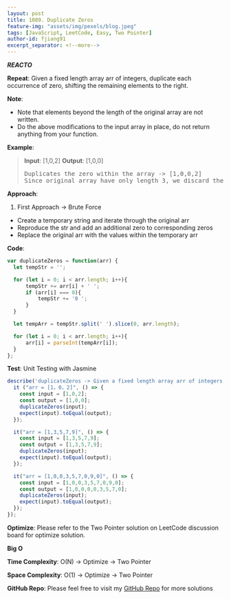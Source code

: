 ```yaml
---
layout: post
title: 1089. Duplicate Zeros
feature-img: "assets/img/pexels/blog.jpeg"
tags: [JavaScript, LeetCode, Easy, Two Pointer]
author-id: fjiang91
excerpt_separator: <!--more-->
---
```


***REACTO***

**Repeat**:
Given a fixed length array arr of integers, duplicate each occurrence of zero, shifting the remaining elements to the right.

**Note**:
* Note that elements beyond the length of the original array are not written.
* Do the above modifications to the input array in place, do not return anything from your function.

<!--more-->

**Example**:
> **Input**:
> [1,0,2]
> **Output**: [1,0,0]
> <pre>
> Duplicates the zero within the array -> [1,0,0,2]
> Since original array have only length 3, we discard the 2 -> [1,0,0]
> </pre>

**Approach**:
1. First Approach -> Brute Force
* Create a temporary string and iterate through the original arr
* Reproduce the str and add an additional zero to corresponding zeros
* Replace the original arr with the values within the temporary arr

**Code**:
```javascript
var duplicateZeros = function(arr) {
  let tempStr = '';

  for (let i = 0; i < arr.length; i++){
      tempStr += arr[i] + ' ';
      if (arr[i] === 0){
          tempStr += '0 ';
      }
  }

  let tempArr = tempStr.split(' ').slice(0, arr.length);

  for (let i = 0; i < arr.length; i++){
      arr[i] = parseInt(tempArr[i]);
  }
};
```

**Test**: Unit Testing with Jasmine
```javascript
describe('duplicateZeros -> Given a fixed length array arr of integers, duplicate each occurrence of zero, shifting the remaining elements to the right.', () => {
  it ("arr = [1，0，2]", () => {
    const input = [1,0,2];
    const output = [1,0,0];
    duplicateZeros(input);
    expect(input).toEqual(output);
  });

  it("arr = [1,3,5,7,9]", () => {
    const input = [1,3,5,7,9];
    const output = [1,3,5,7,9];
    duplicateZeros(input);
    expect(input).toEqual(output);
  });

  it("arr = [1,0,0,3,5,7,0,9,0]", () => {
    const input = [1,0,0,3,5,7,0,9,0];
    const output = [1,0,0,0,0,3,5,7,0];
    duplicateZeros(input);
    expect(input).toEqual(output);
  });
});
```

**Optimize**: Please refer to the Two Pointer solution on LeetCode discussion board for optimize solution.

**Big O**

**Time Complexity**: O(N) -> Optimize -> Two Pointer

**Space Complexity**: O(1) -> Optimize -> Two Pointer

**GitHub Repo**: Please feel free to visit my [GitHub Repo](https://github.com/fjiang91/LeetCode-Solutions) for more solutions
